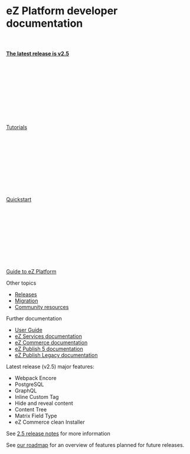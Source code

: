 # eZ Platform developer documentation

&nbsp;

<div class="card">
    <div class="card-body">
        <h4 class="card-title text-center"><a href="releases/ez_platform_v2.5/" class="card-link"><strong>The latest release is v2.5</strong></a></h4>
    </div>
</div>

<div class="card-group">
    <div class="card text-center">
        <div class="card-body"><a href="tutorials/platform_beginner/building_a_bicycle_route_tracker_in_ez_platform/">
        <svg class="ez-icon front-page-icon">
            <use xlink:href="guidelines/ez-icons.svg#author"></use>
        </svg>
        </a></div>
        <div class="card-footer bg-transparent">
            <p class="card-text"><a href="tutorials/platform_beginner/building_a_bicycle_route_tracker_in_ez_platform/" class="card-link">Tutorials</a></p>
        </div>
    </div>
    <div class="card text-center">
        <div class="card-body"><a href="getting_started/quickstart/">
        <svg class="ez-icon front-page-icon">
            <use xlink:href="guidelines/ez-icons.svg#publish"></use>
        </svg></a></div>
        <div class="card-footer bg-transparent">
            <p class="card-text"><a href="getting_started/quickstart/" class="card-link">Quickstart</a></p>
        </div>
    </div>
    <div class="card text-center">
        <div class="card-body"><a href="guide/architecture/">
        <svg class="ez-icon front-page-icon">
            <use xlink:href="guidelines/ez-icons.svg#object-state"></use>
        </svg>
        </a></div>
        <div class="card-footer bg-transparent">
            <p class="card-text"><a href="guide/architecture/" class="card-link">Guide to eZ Platform</a></p>
        </div>
    </div>
</div>

<div class="card-group">
<div class="card">
  <div class="card-header">Other topics</div>
  <ul class="list-group list-group-flush">
    <li class="list-group-item"><a href="releases/ez_platform_v2.5/" class="card-link">Releases</a></li>
    <li class="list-group-item"><a href="migrating/migrating_from_ez_publish_platform/" class="card-link">Migration</a></li>
    <li class="list-group-item"><a href="community_resources/resources/" class="card-link">Community resources</a></li>
  </ul>
</div>
<div class="card">
  <div class="card-header">Further documentation</div>
  <ul class="list-group list-group-flush">
      <li class="list-group-item"><a href="https://doc.ezplatform.com/projects/userguide/en/latest/" class="card-link">User Guide</a></li>
      <li class="list-group-item"><a href="https://doc.ezplatform.com/projects/ezpersonalization/en/latest/" class="card-link">eZ Services documentation</a></li>
      <li class="list-group-item"><a href="https://doc.ez.no/commerce" class="card-link">eZ Commerce documentation</a></li>
    <li class="list-group-item"><a href="https://doc.ez.no/display/EZP/eZ+Publish+5.x+Developer+Documentation" class="card-link">eZ Publish 5 documentation</a></li>
    <li class="list-group-item"><a href="https://doc.ez.no/eZ-Publish" class="card-link">eZ Publish Legacy documentation</a></li>
  </ul>
</div>
</div>

<div class="card-group">
<div class="card">
  <div class="card-header">Latest release (v2.5) major features:</div>
  <div class="card">
      <div class="card-body">
          <ul>
            <li>Webpack Encore</li>
            <li>PostgreSQL</li>
            <li>GraphQL</li>
            <li>Inline Custom Tag</li>
            <li>Hide and reveal content</li>
            <li>Content Tree</li>
            <li>Matrix Field Type</li>
            <li>eZ Commerce clean Installer</li>
          </ul>
          <p>See <a href="releases/ez_platform_v2.5/" class="card-link">2.5 release notes</a> for more information</p>
      </div>
  </div>
</div>
</div>


<div class="card text-center">
  <div class="card-header">See <a href="https://ezplatform.com/Product-Feedback" class="card-link">our roadmap</a> for an overview of features planned for future releases.</div>
</div>
